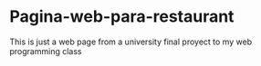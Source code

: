 # Pagina-web-para-restaurant
This is just a web page from a university final proyect to my web programming class
